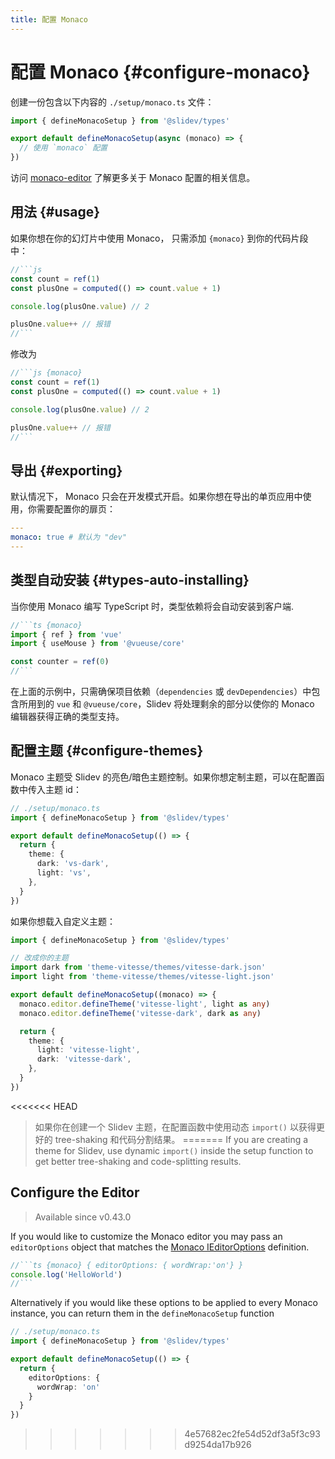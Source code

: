 ```yaml
---
title: 配置 Monaco
---
```


# 配置 Monaco {#configure-monaco}

<Environment type="client" />

创建一份包含以下内容的 `./setup/monaco.ts` 文件：

```ts
import { defineMonacoSetup } from '@slidev/types'

export default defineMonacoSetup(async (monaco) => {
  // 使用 `monaco` 配置
})
```

访问 [monaco-editor](https://github.com/Microsoft/monaco-editor) 了解更多关于 Monaco 配置的相关信息。

## 用法 {#usage}

如果你想在你的幻灯片中使用 Monaco， 只需添加 `{monaco}` 到你的代码片段中：

~~~js
//```js
const count = ref(1)
const plusOne = computed(() => count.value + 1)

console.log(plusOne.value) // 2

plusOne.value++ // 报错
//```
~~~

修改为

~~~js
//```js {monaco}
const count = ref(1)
const plusOne = computed(() => count.value + 1)

console.log(plusOne.value) // 2

plusOne.value++ // 报错
//```
~~~

## 导出 {#exporting}

默认情况下， Monaco 只会在开发模式开启。如果你想在导出的单页应用中使用，你需要配置你的扉页：

```yaml
---
monaco: true # 默认为 "dev"
---
```

## 类型自动安装 {#types-auto-installing}

当你使用 Monaco 编写 TypeScript 时，类型依赖将会自动安装到客户端.

~~~ts
//```ts {monaco}
import { ref } from 'vue'
import { useMouse } from '@vueuse/core'

const counter = ref(0)
//```
~~~

在上面的示例中，只需确保项目依赖（`dependencies` 或 `devDependencies`）中包含所用到的 `vue` 和 `@vueuse/core`，Slidev 将处理剩余的部分以使你的 Monaco 编辑器获得正确的类型支持。

## 配置主题 {#configure-themes}

Monaco 主题受 Slidev 的亮色/暗色主题控制。如果你想定制主题，可以在配置函数中传入主题 id：

```ts
// ./setup/monaco.ts
import { defineMonacoSetup } from '@slidev/types'

export default defineMonacoSetup(() => {
  return {
    theme: {
      dark: 'vs-dark',
      light: 'vs',
    },
  }
})
```

如果你想载入自定义主题：

```ts
import { defineMonacoSetup } from '@slidev/types'

// 改成你的主题
import dark from 'theme-vitesse/themes/vitesse-dark.json'
import light from 'theme-vitesse/themes/vitesse-light.json'

export default defineMonacoSetup((monaco) => {
  monaco.editor.defineTheme('vitesse-light', light as any)
  monaco.editor.defineTheme('vitesse-dark', dark as any)

  return {
    theme: {
      light: 'vitesse-light',
      dark: 'vitesse-dark',
    },
  }
})
```

<<<<<<< HEAD
> 如果你在创建一个 Slidev 主题，在配置函数中使用动态 `import()` 以获得更好的 tree-shaking 和代码分割结果。
=======
> If you are creating a theme for Slidev, use dynamic `import()` inside the setup function to get better tree-shaking and code-splitting results.

## Configure the Editor

> Available since v0.43.0

If you would like to customize the Monaco editor you may pass an `editorOptions` object that matches the [Monaco IEditorOptions](https://microsoft.github.io/monaco-editor/docs.html#interfaces/editor.IEditorOptions.html) definition.

~~~ts
//```ts {monaco} { editorOptions: { wordWrap:'on'} }
console.log('HelloWorld')
//```
~~~

Alternatively if you would like these options to be applied to every Monaco instance, you can return them in the `defineMonacoSetup` function

```ts
// ./setup/monaco.ts
import { defineMonacoSetup } from '@slidev/types'

export default defineMonacoSetup(() => {
  return {
    editorOptions: {
      wordWrap: 'on'
    }
  }
})
```
>>>>>>> 4e57682ec2fe54d52df3a5f3c93d9254da17b926
